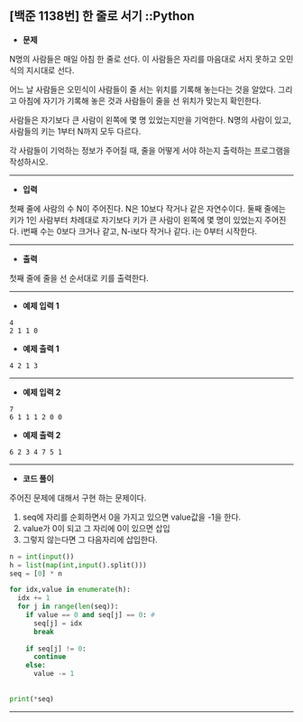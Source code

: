 ## [백준 1138번] 한 줄로 서기 ::Python



- **문제**

N명의 사람들은 매일 아침 한 줄로 선다. 이 사람들은 자리를 마음대로 서지 못하고 오민식의 지시대로 선다.

어느 날 사람들은 오민식이 사람들이 줄 서는 위치를 기록해 놓는다는 것을 알았다. 그리고 아침에 자기가 기록해 놓은 것과 사람들이 줄을 선 위치가 맞는지 확인한다.

사람들은 자기보다 큰 사람이 왼쪽에 몇 명 있었는지만을 기억한다. N명의 사람이 있고, 사람들의 키는 1부터 N까지 모두 다르다.

각 사람들이 기억하는 정보가 주어질 때, 줄을 어떻게 서야 하는지 출력하는 프로그램을 작성하시오.



---



- **입력**

첫째 줄에 사람의 수 N이 주어진다. N은 10보다 작거나 같은 자연수이다. 둘째 줄에는 키가 1인 사람부터 차례대로 자기보다 키가 큰 사람이 왼쪽에 몇 명이 있었는지 주어진다. i번째 수는 0보다 크거나 같고, N-i보다 작거나 같다. i는 0부터 시작한다.



---



- **출력**

첫째 줄에 줄을 선 순서대로 키를 출력한다.



---



- **예제 입력 1**

```
4
2 1 1 0
```



- **예제 출력 1**

```
4 2 1 3
```

---



- **예제 입력 2**

```
7
6 1 1 1 2 0 0
```



- **예제 출력 2**

```
6 2 3 4 7 5 1
```

---



- **코드 풀이**

주어진 문제에 대해서 구현 하는 문제이다.

1. seq에 자리를 순회하면서 0을 가지고 있으면 value값을 -1을 한다.
2. value가 0이 되고 그 자리에 0이 있으면 삽입
3. 그렇지 않는다면 그 다음자리에 삽입한다.

```python
n = int(input())
h = list(map(int,input().split()))
seq = [0] * n

for idx,value in enumerate(h):
  idx += 1
  for j in range(len(seq)):
    if value == 0 and seq[j] == 0: # 
      seq[j] = idx
      break
        
    if seq[j] != 0:		
      continue
    else:  
      value -= 1
    
      
print(*seq)
```



---

